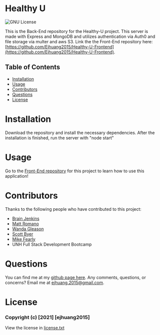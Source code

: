 # Healthy U
![GNU License](https://img.shields.io/badge/License-GNU-blue)

This is the Back-End repository for the Healthy-U project. This server is made with Express and MongoDB and utilizes authentication via Auth0 and file storage via multer and aws S3.
Link the the Front-End repository here: [https://github.com/Ejhuang2015/Healthy-U-Frontend](https://github.com/Ejhuang2015/Healthy-U-Frontend). 

## Table of Contents
* [Installation](#installation)
* [Usage](#usage)
* [Contributors](#contributors)
* [Questions](#questions)
* [License](#license)
# Installation
Download the repository and install the necessary dependencies. After the installation is finished, run the server with "node start"
# Usage
Go to the [Front-End repository](https://github.com/Ejhuang2015/Healthy-U-Frontend) for this project to learn how to use this application!
# Contributors
Thanks to the following people who have contributed to this project:
* [Brain Jenkins](https://github.com/bjenkins63)
* [Matt Romano](https://github.com/MRomano84)
* [Wanda Gleason](https://github.com/wmgleason)
* [Scott Byer](https://github.com/switch120) 
* [Mike Fearly](https://michaelfearnley.com/)
* UNH Full Stack Development Bootcamp

# Questions
You can find me at my [github page here](https://github.com/ejhuang2015).
Any comments, questions, or concerns? Email me  at ejhuang.2015@gmail.com.

# License
### Copyright (c) [2021] [ejhuang2015]
View the license in [license.txt](./license.txt)
